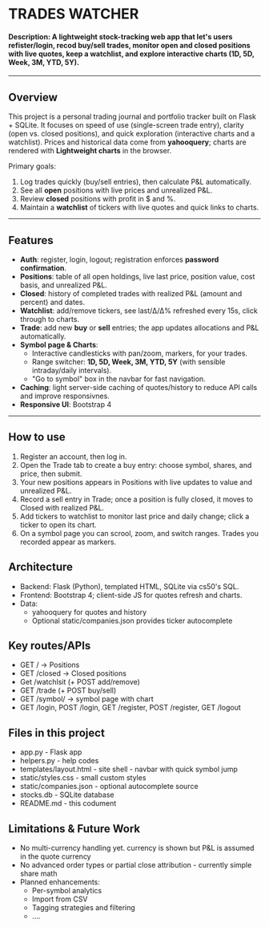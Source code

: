 # TRADES WATCHER
#### Description: A lightweight stock-tracking web app that let's users refister/login, recod buy/sell trades, monitor open and closed positions with live quotes, keep a watchlist, and explore interactive charts (1D, 5D, Week, 3M, YTD, 5Y).

---

## Overview
This project is a personal trading journal and portfolio tracker built on Flask + SQLite. It focuses on speed of use (single-screen trade entry), clarity (open vs. closed positions), and quick exploration (interactive charts and a watchlist). Prices and historical data come from **yahooquery**; charts are rendered with **Lightweight charts** in the browser.

Primary goals:
1. Log trades quickly (buy/sell entries), then calculate P&L automatically.
2. See all **open** positions with live prices and unrealized P&L.
3. Review **closed** positions with profit in $ and %.
4. Maintain a **watchlist** of tickers with live quotes and quick links to charts.

---

## Features
- **Auth**: register, login, logout; registration enforces **password confirmation**.
- **Positions**: table of all open holdings, live last price, position value, cost basis, and unrealized P&L.
- **Closed**: history of completed trades with realized P&L (amount and percent) and dates.
- **Watchlist**: add/remove tickers, see last/Δ/Δ% refreshed every 15s, click through to charts.
- **Trade**: add new **buy** or **sell** entries; the app updates allocations and P&L automatically.
- **Symbol page & Charts**:
    - Interactive candlesticks with pan/zoom, markers, for your trades.
    - Range switcher: **1D, 5D, Week, 3M, YTD, 5Y** (with sensible intraday/daily intervals).
    - "Go to symbol" box in the navbar for fast navigation.
- **Caching**: light server-side caching of quotes/history to reduce API calls and improve responsivnes.
- **Responsive UI**: Bootstrap 4

---

## How to use
1. Register an account, then log in.
2. Open the Trade tab to create a buy entry: choose symbol, shares, and price, then submit.
3. Your new positions appears in Positions with live updates to value and unrealized P&L.
4. Record a sell entry in Trade; once a position is fully closed, it moves to Closed with realized P&L.
5. Add tickers to watchlist to monitor last price and daily change; click a ticker to open its chart.
6. On a symbol page you can scrool, zoom, and switch ranges. Trades you recorded appear as markers.


## Architecture
- Backend: Flask (Python), templated HTML, SQLite via cs50's SQL.
- Frontend: Bootstrap 4; client-side JS for quotes refresh and charts.
- Data:
    - yahooquery for quotes and history
    - Optional static/companies.json provides ticker autocomplete

## Key routes/APIs
- GET / -> Positions
- GET /closed -> Closed positions
- Get /watchlsit (+ POST add/remove)
- GET /trade (+ POST buy/sell)
- GET /symbol/<SYM> -> symbol page with chart
- GET /login, POST /login, GET /register, POST /register, GET /logout

## Files in this project
- app.py - Flask app
- helpers.py - help codes
- templates/layout.html - site shell - navbar with quick symbol jump
- static/styles.css - small custom styles
- static/companies.json - optional autocomplete source
- stocks.db - SQLite database
- README.md - this codument

## Limitations & Future Work
- No multi-currency handling yet. currency is shown but P&L is assumed in the quote currency
- No advanced order types or partial close attribution - currently simple share math
- Planned enhancements:
    - Per-symbol analytics
    - Import from CSV
    - Tagging strategies and filtering
    - ....



